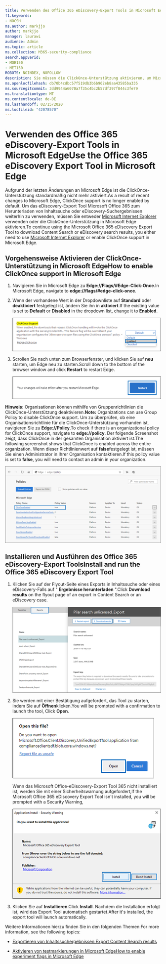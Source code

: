 ```yaml
---
title: Verwenden des Office 365 eDiscovery-Export Tools in Microsoft Edge
f1.keywords:
- NOCSH
ms.author: markjjo
author: markjjo
manager: laurawi
audience: Admin
ms.topic: article
ms.collection: M365-security-compliance
search.appverid:
- MOE150
- MET150
ROBOTS: NOINDEX, NOFOLLOW
description: Sie müssen die ClickOnce-Unterstützung aktivieren, um Microsoft Edge zum Exportieren von Suchergebnissen aus der Inhaltssuche und von eDiscovery im Security and Compliance Center zu verwenden.
ms.openlocfilehash: db70b4cdbc57f519db3b6b962eb8aa43585ba335
ms.sourcegitcommit: 3dd9944a6070a7f35c4bc2b57df397f844c3fe79
ms.translationtype: MT
ms.contentlocale: de-DE
ms.lasthandoff: 02/15/2020
ms.locfileid: "42078570"
---
```

# <a name="use-the-office-365-ediscovery-export-tool-in-microsoft-edge"></a><span data-ttu-id="e77f3-103">Verwenden des Office 365 eDiscovery-Export Tools in Microsoft Edge</span><span class="sxs-lookup"><span data-stu-id="e77f3-103">Use the Office 365 eDiscovery Export Tool in Microsoft Edge</span></span>

<span data-ttu-id="e77f3-104">Aufgrund der letzten Änderungen an Microsoft Edge ist die ClickOnce-Unterstützung standardmäßig nicht mehr aktiviert.</span><span class="sxs-lookup"><span data-stu-id="e77f3-104">As a result of recent changes to Microsoft Edge, ClickOnce support is no longer enabled by default.</span></span> <span data-ttu-id="e77f3-105">Um das eDiscovery-Export Tool Microsoft Office 365 zum Herunterladen von Inhaltssuche oder eDiscovery-Suchergebnissen weiterhin zu verwenden, müssen Sie entweder [Microsoft Internet Explorer](https://support.microsoft.com/help/17621/internet-explorer-downloads) verwenden oder die ClickOnce-Unterstützung in Microsoft Edge aktivieren.</span><span class="sxs-lookup"><span data-stu-id="e77f3-105">To continue using the Microsoft Office 365 eDiscovery Export Tool to download Content Search or eDiscovery search results, you either need to use [Microsoft Internet Explorer](https://support.microsoft.com/help/17621/internet-explorer-downloads) or enable ClickOnce support in Microsoft Edge.</span></span>

## <a name="how-to-enable-clickonce-support-in-microsoft-edge"></a><span data-ttu-id="e77f3-106">Vorgehensweise Aktivieren der ClickOnce-Unterstützung in Microsoft Edge</span><span class="sxs-lookup"><span data-stu-id="e77f3-106">How to enable ClickOnce support in Microsoft Edge</span></span>

1. <span data-ttu-id="e77f3-107">Navigieren Sie in Microsoft Edge zu **Edge://Flags/#Edge-Click-Once**.</span><span class="sxs-lookup"><span data-stu-id="e77f3-107">In Microsoft Edge, navigate to **edge://flags/#edge-click-once**.</span></span>

2. <span data-ttu-id="e77f3-108">Wenn der vorhandene Wert in der Dropdownliste auf **Standard** oder **deaktiviert** festgelegt ist, ändern Sie ihn in **aktiviert**.</span><span class="sxs-lookup"><span data-stu-id="e77f3-108">If the existing value is set to **Default** or **Disabled** in the dropdown list, change it to **Enabled**.</span></span>
    
   ![](../media/ClickOnceimage1.png)

3. <span data-ttu-id="e77f3-109">Scrollen Sie nach unten zum Browserfenster, und klicken Sie auf **neu** starten, um Edge neu zu starten.</span><span class="sxs-lookup"><span data-stu-id="e77f3-109">Scroll down to the bottom of the browser window and click **Restart** to restart Edge.</span></span>

   ![](../media/ClickOnceimage2.png)

<span data-ttu-id="e77f3-110">**Hinweis:** Organisationen können mithilfe von Gruppenrichtlinien die ClickOnce-Unterstützung deaktivieren.</span><span class="sxs-lookup"><span data-stu-id="e77f3-110">**Note:** Organizations can use Group Policy to disable ClickOnce support.</span></span> <span data-ttu-id="e77f3-111">Um zu überprüfen, ob eine Organisationsrichtlinie für die ClickOnce-Unterstützung vorhanden ist, navigieren Sie zu **Edge://Policy**.</span><span class="sxs-lookup"><span data-stu-id="e77f3-111">To check if there is an organizational policy for ClickOnce support, navigate to **edge://policy**.</span></span> <span data-ttu-id="e77f3-112">Der folgende Screenshot zeigt, dass ClickOnce in der gesamten Organisation aktiviert ist.</span><span class="sxs-lookup"><span data-stu-id="e77f3-112">The following screenshot shows that ClickOnce is enabled across the entire organization.</span></span> <span data-ttu-id="e77f3-113">Wenn dieser Richtlinienwert auf **false**festgelegt ist, müssen Sie einen Administrator in Ihrer Organisation kontaktieren.</span><span class="sxs-lookup"><span data-stu-id="e77f3-113">If this policy value is set to **false**, you will need to contact an admin in your organization.</span></span>

![](../media/ClickOnceimage3.png)

## <a name="install-and-run-the-office-365-ediscovery-export-tool"></a><span data-ttu-id="e77f3-114">Installieren und Ausführen des Office 365 eDiscovery-Export Tools</span><span class="sxs-lookup"><span data-stu-id="e77f3-114">Install and run the Office 365 eDiscovery Export Tool</span></span>

1. <span data-ttu-id="e77f3-115">Klicken Sie auf der Flyout-Seite eines Exports in Inhaltssuche oder eines eDiscovery-Falls auf " **Ergebnisse herunterladen** ".</span><span class="sxs-lookup"><span data-stu-id="e77f3-115">Click **Download results** on the flyout page of an export in Content Search or an eDiscovery case.</span></span>

   ![Klicken Sie auf der Flyout-Seite auf Download Ergebnisse, um Suchergebnisse herunterzuladen.](../media/ClickOnceExport1.png)

2. <span data-ttu-id="e77f3-117">Sie werden mit einer Bestätigung aufgefordert, das Tool zu starten, indem Sie auf **Öffnen**klicken.</span><span class="sxs-lookup"><span data-stu-id="e77f3-117">You will be prompted with a confirmation to launch the tool, Click **Open**.</span></span>

   ![Klicken Sie auf öffnen, um das eDiscovery-Export Tool zu starten](../media/ClickOnceimage4.png)

   <span data-ttu-id="e77f3-119">Wenn das Microsoft Office-eDiscovery-Export Tool 365 nicht installiert ist, werden Sie mit einer Sicherheitswarnung aufgefordert,</span><span class="sxs-lookup"><span data-stu-id="e77f3-119">If the Microsoft Office 365 eDiscovery Export Tool isn't installed, you will be prompted with a Security Warning,</span></span> 

   ![Klicken Sie auf installieren, um das eDiscovery-Export Tool zu installieren](../media/ClickOnceimage5.png)

3. <span data-ttu-id="e77f3-121">Klicken Sie auf **Installieren**.</span><span class="sxs-lookup"><span data-stu-id="e77f3-121">Click **Install**.</span></span> <span data-ttu-id="e77f3-122">Nachdem die Installation erfolgt ist, wird das Export Tool automatisch gestartet.</span><span class="sxs-lookup"><span data-stu-id="e77f3-122">After it's installed, the export tool will launch automatically.</span></span>

<span data-ttu-id="e77f3-123">Weitere Informationen hierzu finden Sie in den folgenden Themen:</span><span class="sxs-lookup"><span data-stu-id="e77f3-123">For more information, see the following topics:</span></span>

- [<span data-ttu-id="e77f3-124">Exportieren von Inhaltssuchergebnissen </span><span class="sxs-lookup"><span data-stu-id="e77f3-124">Export Content Search results</span></span>](export-search-results.md)

- [<span data-ttu-id="e77f3-125">Aktivieren von testmarkierungen in Microsoft Edge</span><span class="sxs-lookup"><span data-stu-id="e77f3-125">How to enable experiment flags in Microsoft Edge</span></span>](https://microsoftedgesupport.microsoft.com/hc/articles/360034075294-How-to-enable-experiment-flags-in-Microsoft-Edge-Insider-channels)
